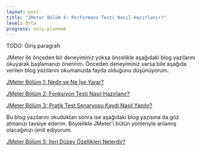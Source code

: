 ```yaml
---
layout: post
title: "JMeter Bölüm 4: Performans Testi Nasıl Hazırlanır?"
level: Orta
progress: only-planned
---
```


TODO: Giriş paragrafı

JMeter ile önceden bir deneyiminiz yoksa öncelikle aşağıdaki blog yazılarını okuyarak başlamanızı öneririm. Önceden deneyiminiz varsa bile aşağıda verilen blog yazılarını okumanızda fayda olduğunu düşünüyorum. 

[JMeter Bölüm 1: Nedir ve Ne İşe Yarar?](/jmeter-nedir-ve-ne-ise-yarar/)

[JMeter Bölüm 2: Fonksiyon Testi Nasıl Hazırlanır?](/jmeter-fonksiyon-testi-hazirlama/)

[JMeter Bölüm 3: Pratik Test Senaryosu Kaydı Nasıl Yapılır?](/jmeter-pratik-test-hazirlama/)

Bu blog yazılarını okuduktan sonra ise aşağıdaki blog yazısına da göz atmanızı tavsiye ederim. Böylelikle JMeter'ı bütün yönleriyle anlamış olacağınızı ümit ediyorum.

[JMeter Bölüm 5: İleri Düzey Özellikleri Nelerdir?](/jmeter-ileri-duzey-ozellikler/)